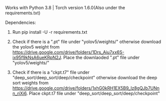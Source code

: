 Works with Python 3.8 | Torch version 1.6.0(Also under the requirements.txt)

Dependencies:

1. Run pip install -U -r requirements.txt

2. Check if there is a ".pt" file under "yolov5/weights/" otherwise download the yolov5 weight from https://drive.google.com/drive/folders/1Drs_Aiu7xx6S-ix95f9kNsA6ueKRpN2J. 
   Place the downlaoded ".pt" file under "yolov5/weights/"
   
3. Check if there is a "ckpt.t7" file under "deep_sort/deep_sort/deep/checkpoint" otherwise download the deep sort weights from https://drive.google.com/drive/folders/1xhG0kRH1EX5B9_Iz8gQJb7UNnn_riXi6. 
   Place ckpt.t7 file under "deep_sort/deep_sort/deep/checkpoint" 
   
   
